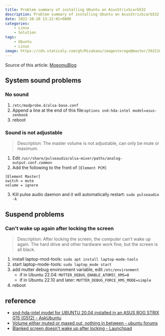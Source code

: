 ```yaml
---
title: Problem summary of installing Ubuntu on AsusStrixScarG532
description: Problem summary of installing Ubuntu on AsusStrixScarG532
date: 2022-10-20 13:22:01+0800
categories:
    - Linux
    - Solution
tags:
    - Ubuntu
    - Linux
image: https://cdn.staticaly.com/gh/Misakaou/imagestorage@master/20221020/1880882405-install-Problem,-Ubuntu,-webpage-head-image.g4gmdlq05jc.webp
---
```


Source of this article: [MoeomuBlog](/posts/problem-summary-of-installing-ubuntu-on-asusstrixscarg532/)

## System sound problems

### No sound

1. `/etc/modprobe.d/alsa-base.conf`
2. Append a line at the end of this file:`options snd-hda-intel model=asus-zenbook`
3. reboot

### Sound is not adjustable

> Description: The master volume is not adjustable, can only be mute or maximum.

1. Edit `/usr/share/pulseaudio/alsa-mixer/paths/analog-output.conf.common`
2. Add the following to the front of `[Element PCM]`

  ```text
  [Element Master]
  switch = mute
  volume = ignore
  ```

3. Kill pulse audio daemon and it will automatically restart: `sudo pulseaudio -k`

## Suspend problems

### Can't wake up again after locking the screen

> Description: After locking the screen, the computer can't wake up again. The hard drive and other hardware work fine, but the screen is all black.

1. install laptop-mod-tools: `sudo apt install laptop-mode-tools`
2. start laptop-mode-tools: `sudo laptop_mode start`
3. add mutter debug environment variable, edit `/etc/environment`
   - if in Ubuntu 22.04: `MUTTER_DEBUG_ENABLE_ATOMIC_KMS=0`
   - if in Ubuntu 22.10 and later: `MUTTER_DEBUG_FORCE_KMS_MODE=simple`
4. reboot

## reference

- [snd-hda-intel model for UBUNTU 20.04 installed in an ASUS ROG STRIX G15 (G512) - AskUbuntu](https://askubuntu.com/questions/1288054/snd-hda-intel-model-for-ubuntu-20-04-installed-in-an-asus-rog-strix-g15-g512)
- [Volume either muted or maxed out, nothing in between - ubuntu forums](https://ubuntuforums.org/showthread.php?t=2414755)
- [Blanked screen doesn't wake up after locking - Launchpad](https://bugs.launchpad.net/ubuntu/+source/mutter/+bug/1968040)

